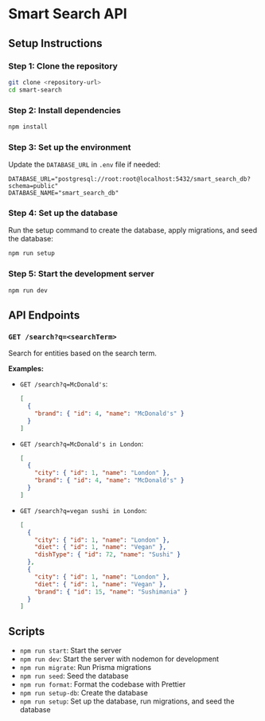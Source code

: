 # Smart Search API

## Setup Instructions

### Step 1: Clone the repository

```bash
git clone <repository-url>
cd smart-search
```

### Step 2: Install dependencies

```bash
npm install
```

### Step 3: Set up the environment

Update the `DATABASE_URL` in `.env` file if needed:

```env
DATABASE_URL="postgresql://root:root@localhost:5432/smart_search_db?schema=public"
DATABASE_NAME="smart_search_db"
```

### Step 4: Set up the database

Run the setup command to create the database, apply migrations, and seed the database:

```bash
npm run setup
```

### Step 5: Start the development server

```bash
npm run dev
```

## API Endpoints

### `GET /search?q=<searchTerm>`

Search for entities based on the search term.

**Examples:**

- `GET /search?q=McDonald's`:

  ```json
  [
    {
      "brand": { "id": 4, "name": "McDonald's" }
    }
  ]
  ```

- `GET /search?q=McDonald's in London`:

  ```json
  [
    {
      "city": { "id": 1, "name": "London" },
      "brand": { "id": 4, "name": "McDonald's" }
    }
  ]
  ```

- `GET /search?q=vegan sushi in London`:
  ```json
  [
    {
      "city": { "id": 1, "name": "London" },
      "diet": { "id": 1, "name": "Vegan" },
      "dishType": { "id": 72, "name": "Sushi" }
    },
    {
      "city": { "id": 1, "name": "London" },
      "diet": { "id": 1, "name": "Vegan" },
      "brand": { "id": 15, "name": "Sushimania" }
    }
  ]
  ```

## Scripts

- `npm run start`: Start the server
- `npm run dev`: Start the server with nodemon for development
- `npm run migrate`: Run Prisma migrations
- `npm run seed`: Seed the database
- `npm run format`: Format the codebase with Prettier
- `npm run setup-db`: Create the database
- `npm run setup`: Set up the database, run migrations, and seed the database
